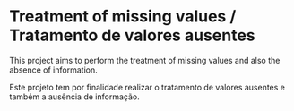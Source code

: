 # Treatment of missing values / Tratamento de valores ausentes

This project aims to perform the treatment of missing values and also the absence of information.

Este projeto tem por finalidade realizar o tratamento de valores ausentes e também a ausência de informação.
